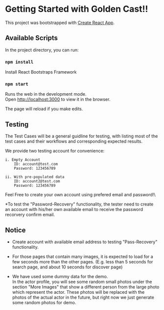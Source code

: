 # Getting Started with Golden Cast!!

This project was bootstrapped with [Create React App](https://github.com/facebook/create-react-app).

## Available Scripts

In the project directory, you can run:

### `npm install` 

Install React Bootstraps Framework

### `npm start`

Runs the web in the development mode.\
Open [http://localhost:3000](http://localhost:3000) to view it in the browser.

The page will reload if you make edits.

## Testing

The Test Cases will be a general guidline for testing, with listing most of the test cases and their workflows and corresponding expected results. 

We provide two testing account for convenience:

    i. Empty Account
        ID: account@test.com
        Password: 123456789

    ii. With pre-populated data
        ID: account2@test.com
        Password: 123456789
Feel Free to create your own account using prefered email and password!\

*To test the "Password-Recovery" functionality, the tester need to create an account with his/her own available email to receive the password recorvery confirm email.

## Notice

* Create account with available email address to testing "Pass-Recovery" functionality.

* For those pages that contain many images, it is expected to load for a few seconds more than the other pages. (E.g. less than 5 seconds for search page, and about 10 seconds for discover page)

* We have used some dummy data for the demo.\
In the actor profile, you will see some random small photos under the section "More Images" that show a different person from the large photo which represent the actor. These photos will be replaced with the photos of the actual actor in the future, but right now we just generate some random photos for demo.
